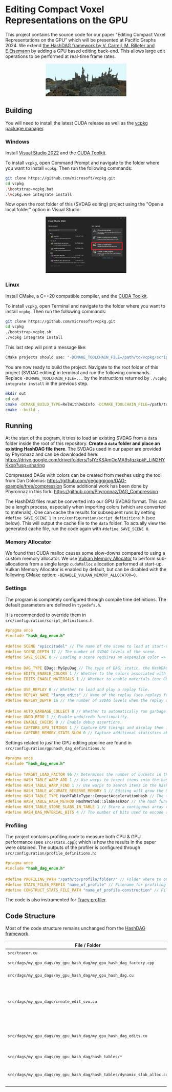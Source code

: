 # Editing Compact Voxel Representations on the GPU
This project contains the source code for our paper "Editing Compact Voxel Representations on the GPU" which will be presented at Pacific Graphs 2024.
We extend [the HashDAG framework by V. Carreil, M. Billeter and E.Eisemann](https://github.com/Phyronnaz/HashDAG) by adding a GPU based editing back-end.
This allows large edit operations to be performed at real-time frame rates.

<center><img src="images/citadel_copy.png" width="50%" title="Screenshot" /></center>

## Building
You will need to install the latest CUDA release as well as the [vcpkg package manager](https://vcpkg.io/en/getting-started.html).

### Windows
Install [Visual Studio 2022](https://visualstudio.microsoft.com/vs/) and the [CUDA Toolkit](https://developer.nvidia.com/cuda-toolkit).

To install `vcpkg`, open Command Prompt and navigate to the folder where you want to install `vcpkg`. Then run the following commands:
```bash
git clone https://github.com/microsoft/vcpkg.git
cd vcpkg
.\bootstrap-vcpkg.bat
.\vcpkg.exe integrate install
```

Now open the root folder of this (SVDAG editing) project using the "Open a local folder" option in Visual Studio:
<center><img src="images/visual_studio.png" width="50%" title="Opening the project with Visual Studio" /></center>

### Linux
Install CMake, a C++20 compatible compiler, and the [CUDA Toolkit](https://developer.nvidia.com/cuda-toolkit).

To install `vcpkg`, open Terminal and navigate to the folder where you want to install `vcpkg`. Then run the following commands:
```bash
git clone https://github.com/microsoft/vcpkg.git
cd vcpkg
./bootstrap-vcpkg.sh
./vcpkg integrate install
```

This last step will print a message like:
```bash
CMake projects should use: "-DCMAKE_TOOLCHAIN_FILE=/path/to/vcpkg/scripts/buildsystems/vcpkg.cmake"
```

You are now ready to build the project. Navigate to the root folder of this project (SVDAG editing) in terminal and run the following commands. Replace `-DCMAKE_TOOLCHAIN_FILE=...` by the instructions returned by `./vcpkg integrate install` in the previous step.
```bash
mkdir out
cd out
cmake -DCMAKE_BUILD_TYPE=RelWithDebInfo -DCMAKE_TOOLCHAIN_FILE=/path/to/vcpkg/scripts/buildsystems/vcpkg.cmake ../
cmake --build .
```


## Running
At the start of the pogram, it tries to load an existing SVDAG from a `data` folder inside the root of this repository. **Create a `data` folder and place an existing HashDAG file there**. The SVDAGs used in our paper are provided by Phyronazz and can be downloaded here:
https://drive.google.com/drive/folders/1sIYzKSAmOoMA9sfqzkpkF_LiN2HYKxxp?usp=sharing

Compressed DAGs with colors can be created from meshes using the tool from Dan Dolonius: https://github.com/gegoggigog/DAG-example/tree/compression
Some additional work has been done by Phyronnaz in this fork: https://github.com/Phyronnaz/DAG_Compression

The HashDAG files must be converted into our GPU SVDAG format. This can be a length process, especially when importing colors (which are converted to materials). One can cache the results for subsequent runs by setting `#define SAVE_SCENE 1` in `src/configuration/script_definitions.h` (see below). This will output the cache file to the `data` folder. To actually view the generated cache file, run the code again with `#define SAVE_SCENE 0`.

### Memory Allocator
We found that CUDA malloc causes some slow-downs compared to using a custom memory allocator. We use [Vulkan Memory Allocator](https://gpuopen.com/vulkan-memory-allocator/) to perform sub-allocations from a single large `cudaMalloc` allocation performed at start-up.  Vulkan Memory Allocator is enabled by default, but can be disabled with the following CMake option: `-DENABLE_VULKAN_MEMORY_ALLOCATOR=0`.

### Settings
The program is completely configured through compile time definitions. The default parameters are defined in `typedefs.h`.

It is recommended to override them in `src/configuration/script_definitions.h`.
```c++
#pragma once
#include "hash_dag_enum.h"

#define SCENE "epiccitadel" // The name of the scene to load at start-up (see data folder)
#define SCENE_DEPTH 17 // The number of SVDAG levels of the scene.
#define SAVE_SCENE 0 // Loading a scene requires an expensive color => material conversion step. Store the result (in the data folder) to accelerate subsequent loads.

#define DAG_TYPE EDag::MyGpuDag // The type of DAG: static, the HashDAG, or our editable GPU DAG.
#define EDITS_ENABLE_COLORS 1 // Whether to the colors associated with the SVDAG file (applicable to all DAG types).
#define EDITS_ENABLE_MATERIALS 1 // Whether to enable materials (our GPU DAG only).

#define USE_REPLAY 0 // Whether to load and play a replay file.
#define REPLAY_NAME "large_edits" // Name of the replay (see replays folder).
#define REPLAY_DEPTH 16 // The number of SVDAG levels when the replay was recorded.

#define AUTO_GARBAGE_COLLECT 0 // Whether to automatically run garbage collection after each edit.
#define UNDO_REDO 1 // Enable undo/redo functionality.
#define ENABLE_CHECKS 0 // Enable debug assertions.
#define CAPTURE_GPU_TIMINGS 1 // Capture GPU timings and display them in the User Interface
#define CAPTURE_MEMORY_STATS_SLOW 0 // Capture additional statistics about memory usage; may slow down performance.
```

Settings related to *just* the GPU editing pipeline are found in `src/configuration/gpuhash_dag_definitions.h`:
```c++
#pragma once
#include "hash_dag_enum.h"

#define TARGET_LOAD_FACTOR 96 // Determines the number of buckets in the hash table. Targets 96 items per bucket for the initial SVDAG.
#define HASH_TABLE_WARP_ADD 1 // Use warps to insert items into the hash tables (rather than individual threads)
#define HASH_TABLE_WARP_FIND 1 // Use warps to search items in the hash tables (rather than individual threads)
#define HASH_TABLE_ACCURATE_RESERVE_MEMORY 1 // Editing will grow the SVDAG; requiring more memory. Grow the allocators by counting how many nodes/leaves are created of each particular size.
#define HASH_TABLE_TYPE HashTableType::CompactAccelerationHash // The type of hash table used.
#define HASH_TABLE_HASH_METHOD HashMethod::SlabHashXor // The hash function to use; see `src/dags/my_gpu_dags/gpu_hash_table_base.h`.
#define HASH_TABLE_STORE_SLABS_IN_TABLE 1 // Store a contiguous array containing the first slab of each bucket, rather than pointers to the first slab.
#define HASH_DAG_MATERIAL_BITS 4 // The number of bits used to encode a material.
```

### Profiling
The project contains profiling code to measure both CPU & GPU performance (see `src/stats.cpp`); which is how the results in the paper were obtained. The outputs of the profiler is configured through `src/configuration/profile_definitions.h`:
```c++
#pragma once
#include "hash_dag_enum.h"

#define PROFILING_PATH "/path/to/profile/folder/" // Folder where to output profiling results.
#define STATS_FILES_PREFIX "name_of_profile" // Filename for profiling run-time performance.
#define CONSTRUCT_STATS_FILE_PATH "name_of_profile-construction" // Filename for profiling initial SVDAG construction (e.g. memory usage).
```

The code is also instrumented for [Tracy profiler](https://github.com/wolfpld/tracy). 


## Code Structure
Most of the code structure remains unchanged from the [HashDAG framework](https://github.com/Phyronnaz/HashDAG).

| File / Folder                                                            | Functionality                                                                                 |
|--------------------------------------------------------------------------|-----------------------------------------------------------------------------------------------|
| `src/tracer.cu`                                                          | Rendering                                                                                     |
| `src/dags/my_gpu_dags/my_gpu_hash_dag/my_gpu_hash_dag_factory.cpp`       | Importing of HashDAG files                                                                    |
| `src/dags/my_gpu_dags/my_gpu_hash_dag/my_gpu_hash_dag.cu`                | GPU SVDAG management                                                                          |
| `src/dags/my_gpu_dags/create_edit_svo.cu`                                | First part of editing: construction a temporary SVO of what the scene should look like        |
| `src/dags/my_gpu_dags/my_gpu_hash_dag/my_gpu_hash_dag_edits.cu`          | Second part of editing: adding the temporary SVO into the SVDAG                               |
| `src/dags/my_gpu_dags/my_gpu_hash_dag/hash_tables/*`                     | GPU hash table implementations                                                                |
| `src/dags/my_gpu_dags/my_gpu_hash_dag/hash_tables/dynamic_slab_alloc.cu` | Implementation of the [SlabAlloc](https://arxiv.org/abs/1710.11246) that can grow dynamically |
